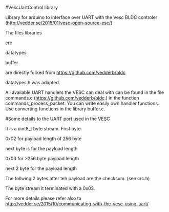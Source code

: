 #VescUartControl library

Library for arduino to interface over UART with the Vesc BLDC controler (http://vedder.se/2015/01/vesc-open-source-esc/)

The files libraries

crc

datatypes

buffer

are directly forked from https://github.com/vedderb/bldc

datatypes.h was adapted.

All available UART handlers the VESC can deal with can be found in the file commands.c (https://github.com/vedderb/bldc.)
in the function commands_process_packet. You can write easily own handler functions. Use converting functions in 
the library buffer.c.


#Some details to the UART port used in the VESC

It is a uint8_t byte stream. 
First byte 

0x02 for payload length of 256 byte

next byte is for the payload length 

0x03 for >256 byte payload length

next 2 byte for the payload length

The follwing 2 bytes after teh payload are the checksum. (see crc.h)

The byte stream it terminated with a 0x03.

For more details please refer also to http://vedder.se/2015/10/communicating-with-the-vesc-using-uart/
